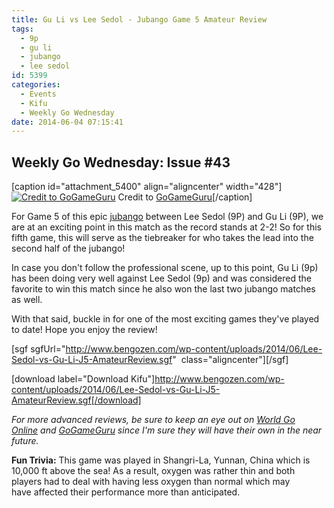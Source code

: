 ```yaml
---
title: Gu Li vs Lee Sedol - Jubango Game 5 Amateur Review
tags:
  - 9p
  - gu li
  - jubango
  - lee sedol
id: 5399
categories:
  - Events
  - Kifu
  - Weekly Go Wednesday
date: 2014-06-04 07:15:41
---
```


## Weekly Go Wednesday: Issue #43

[caption id="attachment_5400" align="aligncenter" width="428"][![Credit to GoGameGuru](http://www.bengozen.com/wp-content/uploads/2014/06/Gu-Li-Lee-Sedol-MLily-Gu-Lee-Jubango-Game-5-1-550x365.jpg)](http://www.bengozen.com/wp-content/uploads/2014/06/Gu-Li-Lee-Sedol-MLily-Gu-Lee-Jubango-Game-5-1-550x365.jpg) Credit to [GoGameGuru](http://gogameguru.com/lee-sedol-top-world-gu-li-vs-lee-sedol-jubango-game-5/)[/caption]

For Game 5 of this epic [jubango](http://www.bengozen.com/gu-li-lee-sedol-jubango/ "Gu Li and Lee Sedol Jubango") between Lee Sedol (9P) and Gu Li (9P), we are at an exciting point in this match as the record stands at 2-2! So for this fifth game, this will serve as the tiebreaker for who takes the lead into the second half of the jubango!

In case you don't follow the professional scene, up to this point, Gu Li (9p) has been doing very well against Lee Sedol (9p) and was considered the favorite to win this match since he also won the last two jubango matches as well.

With that said, buckle in for one of the most exciting games they've played to date! Hope you enjoy the review!

[sgf sgfUrl="http://www.bengozen.com/wp-content/uploads/2014/06/Lee-Sedol-vs-Gu-Li-J5-AmateurReview.sgf"  class="aligncenter"][/sgf]

[download label="Download Kifu"]http://www.bengozen.com/wp-content/uploads/2014/06/Lee-Sedol-vs-Gu-Li-J5-AmateurReview.sgf[/download]

_For more advanced reviews, be sure to keep an eye out on [World Go Online](http://www.kiseido.com/printss/guliten1.html "World Go Online Review of Jubango Game 1") and [GoGameGuru](http://gogameguru.com/lee-sedol-top-world-gu-li-vs-lee-sedol-jubango-game-5/ "GoGameGuru Review of Jubango Game 5") since I'm sure they will have their own in the near future._

**Fun Trivia:** This game was played in Shangri-La, Yunnan, China which is 10,000 ft above the sea! As a result, oxygen was rather thin and both players had to deal with having less oxygen than normal which may have affected their performance more than anticipated.